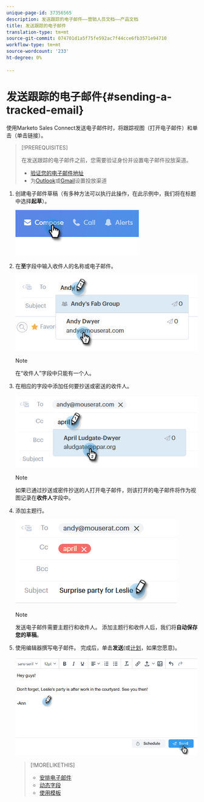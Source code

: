 ```yaml
---
unique-page-id: 37356565
description: 发送跟踪的电子邮件——营销人员文档——产品文档
title: 发送跟踪的电子邮件
translation-type: tm+mt
source-git-commit: 074701d1a5f75fe592ac7f44cce6fb3571e94710
workflow-type: tm+mt
source-wordcount: '233'
ht-degree: 0%

---
```



# 发送跟踪的电子邮件{#sending-a-tracked-email}

使用Marketo Sales Connect发送电子邮件时，将跟踪视图（打开电子邮件）和单击（单击链接）。

>[!PREREQUISITES]
>
>在发送跟踪的电子邮件之前，您需要验证身份并设置电子邮件投放渠道。
>
>* [验证您的电子邮件地址](http://docs.marketo.com/x/ewPh)
>* 为[Outlook](http://docs.marketo.com/x/Z4AOAQ)或[Gmail](http://docs.marketo.com/x/kYMOAQ)设置投放渠道

>



1. 创建电子邮件草稿（有多种方法可以执行此操作，在此示例中，我们将在标题中选择&#x200B;**起草**）。

   ![](assets/one.png)

1. 在&#x200B;**至**&#x200B;字段中输入收件人的名称或电子邮件。

   ![](assets/two.png)

   >[!NOTE]
   >
   >在“收件人”字段中只能有一个人。

1. 在相应的字段中添加任何要抄送或密送的收件人。

   ![](assets/three.png)

   >[!NOTE]
   >
   >如果已通过抄送或密件抄送的人打开电子邮件，则该打开的电子邮件将作为视图记录在&#x200B;**收件人**&#x200B;字段中。

1. 添加主题行。

   ![](assets/four.png)

   >[!NOTE]
   >
   >发送电子邮件需要主题行和收件人。 添加主题行和收件人后，我们将&#x200B;**自动保存您的草稿**。

1. 使用编辑器撰写电子邮件。 完成后，单击&#x200B;**发送**(或[计划](http://docs.marketo.com/x/GAQ6Ag)，如果您愿意)。

   ![](assets/five.png)

   >[!MORELIKETHIS]
   >
   >
   >    
   >    
   >    * [安排电子邮件](http://docs.marketo.com/x/GAQ6Ag)
   >    * [动态字段](http://docs.marketo.com/x/wwDb)
   >    * [使用模板](http://docs.marketo.com/display/DOCS/Templates)


